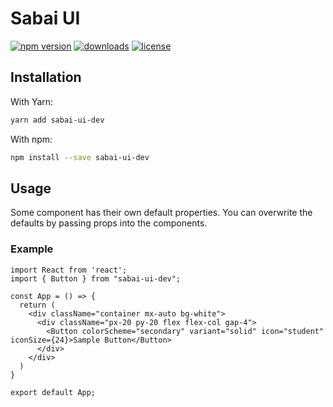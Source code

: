    # Sabai UI

[![npm version](https://badge.fury.io/js/sabai-ui-dev.svg)][npm_url]
[![downloads](https://img.shields.io/npm/dt/sabai-ui-dev.svg)][npm_url]
[![license](https://img.shields.io/npm/l/sabai-ui-dev.svg)][npm_url]


[npm_url]: https://www.npmjs.org/package/sabai-ui-dev



## Installation

With Yarn:

```bash
yarn add sabai-ui-dev
```

With npm:

```bash
npm install --save sabai-ui-dev
```

## Usage

Some component has their own default properties. You can overwrite the defaults by passing props into the components.

### Example

```tsx
import React from 'react';
import { Button } from "sabai-ui-dev";

const App = () => {
  return (
    <div className="container mx-auto bg-white">
      <div className="px-20 py-20 flex flex-col gap-4">
        <Button colorScheme="secondary" variant="solid" icon="student" iconSize={24}>Sample Button</Button>
      </div>
    </div>
  )
}

export default App;